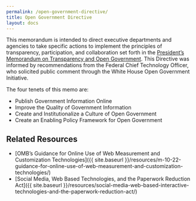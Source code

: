 ```yaml
---
permalink: /open-government-directive/
title: Open Government Directive
layout: docs
---
```


This memorandum is intended to direct executive departments and agencies to take specific actions to implement the principles of transparency, participation, and collaboration set forth in the [President’s Memorandum on Transparency and Open Government](https://www.whitehouse.gov/sites/default/files/omb/assets/memoranda_fy2009/m09-12.pdf). This Directive was informed by recommendations from the Federal Chief Technology Officer, who solicited public comment through the White House Open Government Initiative.

The four tenets of this memo are:

  * Publish Government Information Online
  * Improve the Quality of Government Information
  * Create and Institutionalize a Culture of Open Government
  * Create an Enabling Policy Framework for Open Government

## Related Resources

  * [OMB’s Guidance for Online Use of Web Measurement and Customization Technologies]({{ site.baseurl }}/resources/m-10-22-guidance-for-online-use-of-web-measurement-and-customization-technologies/)
  * [Social Media, Web Based Technologies, and the Paperwork Reduction Act]({{ site.baseurl }}/resources/social-media-web-based-interactive-technologies-and-the-paperwork-reduction-act/)